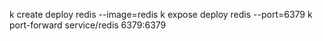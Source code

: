 k create deploy redis --image=redis
k expose deploy redis --port=6379
k port-forward service/redis 6379:6379
